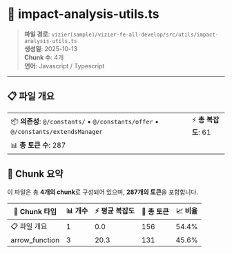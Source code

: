 # 📄 impact-analysis-utils.ts

> **파일 경로**: `vizier(sample)/vizier-fe-all-develop/src/utils/impact-analysis-utils.ts`  
> **생성일**: 2025-10-13  
> **Chunk 수**: 4개  
> **언어**: Javascript / Typescript
---


## 📋 파일 개요

| | |
|--|--|
| 📦 **의존성**: `@/constants/` • `@/constants/offer` • `@/constants/extendsManager` | ⚡ **총 복잡도**: 61 |
| 📊 **총 토큰 수**: 287 |  |






## 🧩 Chunk 요약

이 파일은 총 **4개의 chunk**로 구성되어 있으며, **287개의 토큰**을 포함합니다.

| 🧩 Chunk 타입 | 📊 개수 | ⚡ 평균 복잡도 | 📝 총 토큰 | 📈 비율 |
|---------------|--------|-------------|----------|--------|
| 📋 파일 개요 | 1 | 0.0 | 156 | 54.4% |
| arrow_function | 3 | 20.3 | 131 | 45.6% |


